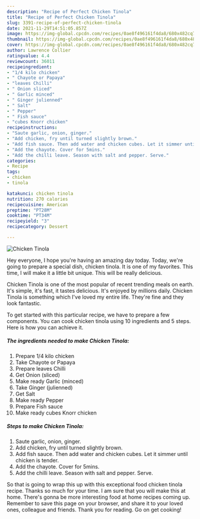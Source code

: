 ```yaml
---
description: "Recipe of Perfect Chicken Tinola"
title: "Recipe of Perfect Chicken Tinola"
slug: 3391-recipe-of-perfect-chicken-tinola
date: 2021-11-29T14:51:05.857Z
image: https://img-global.cpcdn.com/recipes/0ae8f496161f4da8/680x482cq70/chicken-tinola-recipe-main-photo.jpg
thumbnail: https://img-global.cpcdn.com/recipes/0ae8f496161f4da8/680x482cq70/chicken-tinola-recipe-main-photo.jpg
cover: https://img-global.cpcdn.com/recipes/0ae8f496161f4da8/680x482cq70/chicken-tinola-recipe-main-photo.jpg
author: Lawrence Collier
ratingvalue: 4.4
reviewcount: 36011
recipeingredient:
- "1/4 kilo chicken"
- " Chayote or Papaya"
- "leaves Chilli"
- " Onion sliced"
- " Garlic minced"
- " Ginger julienned"
- " Salt"
- " Pepper"
- " Fish sauce"
- "cubes Knorr chicken"
recipeinstructions:
- "Saute garlic, onion, ginger."
- "Add chicken, fry until turned slightly brown."
- "Add fish sauce. Then add water and chicken cubes. Let it simmer until chicken is tender."
- "Add the chayote. Cover for 5mins."
- "Add the chilli leave. Season with salt and pepper. Serve."
categories:
- Recipe
tags:
- chicken
- tinola

katakunci: chicken tinola 
nutrition: 270 calories
recipecuisine: American
preptime: "PT28M"
cooktime: "PT34M"
recipeyield: "3"
recipecategory: Dessert

---
```



![Chicken Tinola](https://img-global.cpcdn.com/recipes/0ae8f496161f4da8/680x482cq70/chicken-tinola-recipe-main-photo.jpg)

Hey everyone, I hope you're having an amazing day today. Today, we're going to prepare a special dish, chicken tinola. It is one of my favorites. This time, I will make it a little bit unique. This will be really delicious.



Chicken Tinola is one of the most popular of recent trending meals on earth. It's simple, it's fast, it tastes delicious. It's enjoyed by millions daily. Chicken Tinola is something which I've loved my entire life. They're fine and they look fantastic.


To get started with this particular recipe, we have to prepare a few components. You can cook chicken tinola using 10 ingredients and 5 steps. Here is how you can achieve it.

<!--inarticleads1-->

##### The ingredients needed to make Chicken Tinola:

1. Prepare 1/4 kilo chicken
1. Take  Chayote or Papaya
1. Prepare leaves Chilli
1. Get  Onion (sliced)
1. Make ready  Garlic (minced)
1. Take  Ginger (julienned)
1. Get  Salt
1. Make ready  Pepper
1. Prepare  Fish sauce
1. Make ready cubes Knorr chicken




<!--inarticleads2-->

##### Steps to make Chicken Tinola:

1. Saute garlic, onion, ginger.
1. Add chicken, fry until turned slightly brown.
1. Add fish sauce. Then add water and chicken cubes. Let it simmer until chicken is tender.
1. Add the chayote. Cover for 5mins.
1. Add the chilli leave. Season with salt and pepper. Serve.




So that is going to wrap this up with this exceptional food chicken tinola recipe. Thanks so much for your time. I am sure that you will make this at home. There's gonna be more interesting food at home recipes coming up. Remember to save this page on your browser, and share it to your loved ones, colleague and friends. Thank you for reading. Go on get cooking!
